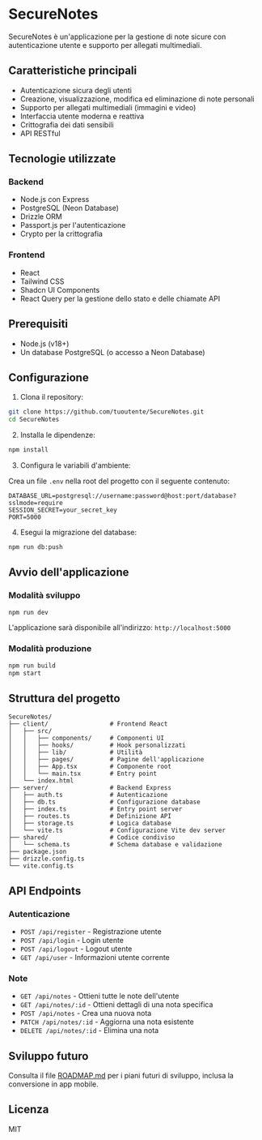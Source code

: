 # SecureNotes

SecureNotes è un'applicazione per la gestione di note sicure con autenticazione utente e supporto per allegati multimediali.

## Caratteristiche principali

- Autenticazione sicura degli utenti
- Creazione, visualizzazione, modifica ed eliminazione di note personali
- Supporto per allegati multimediali (immagini e video)
- Interfaccia utente moderna e reattiva
- Crittografia dei dati sensibili
- API RESTful

## Tecnologie utilizzate

### Backend
- Node.js con Express
- PostgreSQL (Neon Database)
- Drizzle ORM
- Passport.js per l'autenticazione
- Crypto per la crittografia

### Frontend
- React
- Tailwind CSS
- Shadcn UI Components
- React Query per la gestione dello stato e delle chiamate API

## Prerequisiti

- Node.js (v18+)
- Un database PostgreSQL (o accesso a Neon Database)

## Configurazione

1. Clona il repository:

```bash
git clone https://github.com/tuoutente/SecureNotes.git
cd SecureNotes
```

2. Installa le dipendenze:

```bash
npm install
```

3. Configura le variabili d'ambiente:

Crea un file `.env` nella root del progetto con il seguente contenuto:

```env
DATABASE_URL=postgresql://username:password@host:port/database?sslmode=require
SESSION_SECRET=your_secret_key
PORT=5000
```

4. Esegui la migrazione del database:

```bash
npm run db:push
```

## Avvio dell'applicazione

### Modalità sviluppo

```bash
npm run dev
```

L'applicazione sarà disponibile all'indirizzo: `http://localhost:5000`

### Modalità produzione

```bash
npm run build
npm start
```

## Struttura del progetto

```
SecureNotes/
├── client/                 # Frontend React
│   ├── src/
│   │   ├── components/     # Componenti UI
│   │   ├── hooks/          # Hook personalizzati
│   │   ├── lib/            # Utilità
│   │   ├── pages/          # Pagine dell'applicazione
│   │   ├── App.tsx         # Componente root
│   │   └── main.tsx        # Entry point
│   └── index.html
├── server/                 # Backend Express
│   ├── auth.ts             # Autenticazione
│   ├── db.ts               # Configurazione database
│   ├── index.ts            # Entry point server
│   ├── routes.ts           # Definizione API
│   ├── storage.ts          # Logica database
│   └── vite.ts             # Configurazione Vite dev server
├── shared/                 # Codice condiviso
│   └── schema.ts           # Schema database e validazione
├── package.json
├── drizzle.config.ts
└── vite.config.ts
```

## API Endpoints

### Autenticazione
- `POST /api/register` - Registrazione utente
- `POST /api/login` - Login utente
- `POST /api/logout` - Logout utente
- `GET /api/user` - Informazioni utente corrente

### Note
- `GET /api/notes` - Ottieni tutte le note dell'utente
- `GET /api/notes/:id` - Ottieni dettagli di una nota specifica
- `POST /api/notes` - Crea una nuova nota
- `PATCH /api/notes/:id` - Aggiorna una nota esistente
- `DELETE /api/notes/:id` - Elimina una nota

## Sviluppo futuro

Consulta il file [ROADMAP.md](./ROADMAP.md) per i piani futuri di sviluppo, inclusa la conversione in app mobile.

## Licenza

MIT 